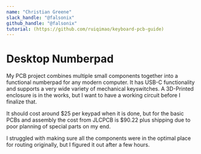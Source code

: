 ```yaml
---
name: "Christian Greene"
slack_handle: "@falsonix"
github_handle: "@falsonix"
tutorial: (https://github.com/ruiqimao/keyboard-pcb-guide)
---
```


# Desktop Numberpad

<!-- Describe your board in 2-3 sentences. What are you making? What will it do? -->
My PCB project combines multiple small components together into a functional numberpad for any modern computer. It has USB-C functionality and supports a very wide variety of mechanical keyswitches. A 3D-Printed enclosure is in the works, but I want to have a working circuit before I finalize that.
<!-- How much is it going to cost? -->
It should cost around $25 per keypad when it is done, but for the basic PCBs and assembly the cost from JLCPCB is $90.22 plus shipping due to poor planning of special parts on my end.
<!-- Tell us a little bit about your design process. What were some challenges? What helped? ***Totally optional*** -->
I struggled with making sure all the components were in the optimal place for routing originally, but I figured it out after a few hours.
